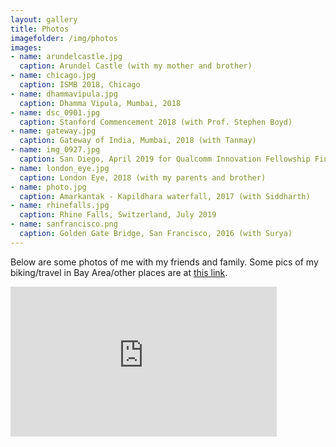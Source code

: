 ```yaml
---
layout: gallery
title: Photos
imagefolder: /img/photos
images:
- name: arundelcastle.jpg
  caption: Arundel Castle (with my mother and brother)
- name: chicago.jpg
  caption: ISMB 2018, Chicago
- name: dhammavipula.jpg
  caption: Dhamma Vipula, Mumbai, 2018
- name: dsc_0901.jpg
  caption: Stanford Commencement 2018 (with Prof. Stephen Boyd)
- name: gateway.jpg
  caption: Gateway of India, Mumbai, 2018 (with Tanmay)
- name: img_0927.jpg
  caption: San Diego, April 2019 for Qualcomm Innovation Fellowship Finals
- name: london_eye.jpg
  caption: London Eye, 2018 (with my parents and brother)
- name: photo.jpg
  caption: Amarkantak - Kapildhara waterfall, 2017 (with Siddharth)
- name: rhinefalls.jpg
  caption: Rhine Falls, Switzerland, July 2019
- name: sanfrancisco.png
  caption: Golden Gate Bridge, San Francisco, 2016 (with Surya)
---
```

<!---
Put content to be put at top of gallery below this comment block.
--->
Below are some photos of me with my friends and family. Some pics of my biking/travel in Bay Area/other places are at [this link](/biking/).

<iframe width="426" height="240" src="https://www.youtube.com/embed/89VVclSBiic" frameborder="0" allow="accelerometer; autoplay; encrypted-media; gyroscope; picture-in-picture" allowfullscreen></iframe>
